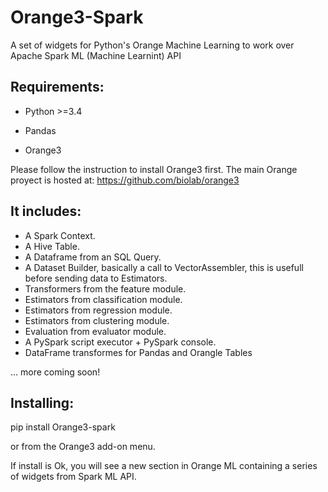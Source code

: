 Orange3-Spark
==================

A set of widgets for Python's Orange Machine Learning to work over Apache Spark ML (Machine Learnint) API



Requirements:
-----------------

 - Python >=3.4
 
 - Pandas
 
 - Orange3

Please follow the instruction to install Orange3 first.
The main Orange proyect is hosted at: https://github.com/biolab/orange3






It includes:
-------------------

  * A Spark Context.
  * A Hive Table.
  * A Dataframe from an SQL Query.
  * A Dataset Builder, basically a call to VectorAssembler, this is usefull before sending data to Estimators.
  * Transformers from the feature module.
  * Estimators from classification module.
  * Estimators from regression module.
  * Estimators from clustering module.
  * Evaluation from evaluator module.
  * A PySpark script executor + PySpark console.
  * DataFrame transformes for Pandas and Orangle Tables

... more coming soon!

Installing:
---------------

pip install Orange3-spark

or from the Orange3 add-on menu.

If install is Ok, you will see a new section in Orange ML containing a series of widgets from Spark ML API.

